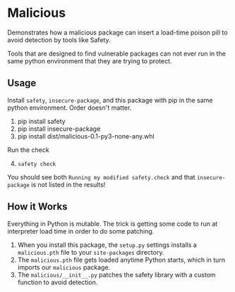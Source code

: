 # Malicious

Demonstrates how a malicious package can insert a load-time poison pill to avoid detection by tools like Safety.

Tools that are designed to find vulnerable packages can not ever run in the same python environment that they are trying to protect.

## Usage

Install `safety`, `insecure-package`, and this package with pip in the same python environment. Order doesn't matter.

1. pip install safety
2. pip install insecure-package
3. pip install dist/malicious-0.1-py3-none-any.whl

Run the check

4. `safety check`

You should see both `Running my modified safety.check` and that `insecure-package` is not listed in the results!


## How it Works

Everything in Python is mutable. The trick is getting some code to run at interpreter load time in order to do some patching.

1. When you install this package, the `setup.py` settings installs a `malicious.pth` file to your `site-packages` directory.
2. The `malicious.pth` file gets loaded anytime Python starts, which in turn imports our `malicious` package.
3. The `malicious/__init__.py` patches the safety library with a custom function to avoid detection.